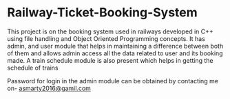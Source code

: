 # Railway-Ticket-Booking-System
This project is on the booking system used in railways developed in C++ using file handling and Object Oriented Programming concepts. It has admin, and user module that helps in maintaining a difference between both of them and allows admin access all the data related to user and its booking made. A train schedule  module is also present which helps in getting the schedule of trains 

Password for login in the admin module can be obtained by contacting me on- asmarty2016@gamil.com
